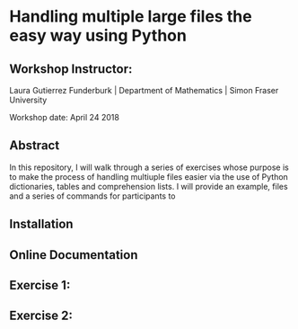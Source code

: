 # Handling multiple large files the easy way using Python
## Workshop Instructor: 
Laura Gutierrez Funderburk | Department of Mathematics | Simon Fraser University

Workshop date: April 24 2018

## Abstract

In this repository, I will walk through a series of exercises whose purpose is to make the process of handling multiuple files easier via the use of Python dictionaries, tables and comprehension lists. I will provide an example, files and a series of commands for participants to 

## Installation

## Online Documentation

## 

## Exercise 1: 

## Exercise 2: 

